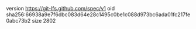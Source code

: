 version https://git-lfs.github.com/spec/v1
oid sha256:66938a9e7f6dbc083d64e28c1495c0be1c088d973bc6ada01fc217fe0abc73b2
size 2802
